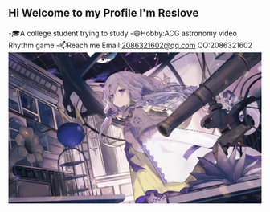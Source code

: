 ## Hi Welcome to my Profile I'm Reslove
 -🎓A college student trying to study
 -😄Hobby:ACG astronomy video Rhythm game
 -📫Reach me Email:2086321602@qq.com QQ:2086321602
![好看的](image/好看的.jpg)
